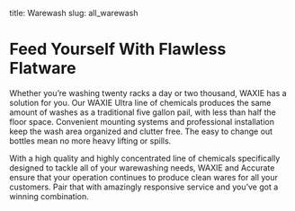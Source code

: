 title: Warewash
slug: all_warewash

# Feed Yourself With Flawless Flatware

Whether you’re washing twenty racks a day or two thousand, WAXIE has a solution for you. Our WAXIE Ultra line of chemicals produces the same amount of washes as a traditional five gallon pail, with less than half the floor space. Convenient mounting systems and professional installation keep the wash area organized and clutter free. The easy to change out bottles mean no more heavy lifting or spills.

With a high quality and highly concentrated line of chemicals specifically designed to tackle all of your warewashing needs, WAXIE and Accurate ensure that your operation continues to produce clean wares for all your customers. Pair that with amazingly responsive service and you’ve got a winning combination.
